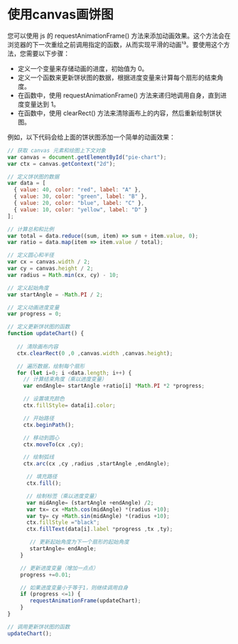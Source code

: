# 使用canvas画饼图

您可以使用 js 的 requestAnimationFrame() 方法来添加动画效果。这个方法会在浏览器的下一次重绘之前调用指定的函数，从而实现平滑的动画¹³。要使用这个方法，您需要以下步骤：

- 定义一个变量来存储动画的进度，初始值为 0。
- 定义一个函数来更新饼状图的数据，根据进度变量来计算每个扇形的结束角度。
- 在函数中，使用 requestAnimationFrame() 方法来递归地调用自身，直到进度变量达到 1。
- 在函数中，使用 clearRect() 方法来清除画布上的内容，然后重新绘制饼状图。

例如，以下代码会给上面的饼状图添加一个简单的动画效果：

```js
// 获取 canvas 元素和绘图上下文对象
var canvas = document.getElementById("pie-chart");
var ctx = canvas.getContext("2d");

// 定义饼状图的数据
var data = [
  { value: 40, color: "red", label: "A" },
  { value: 30, color: "green", label: "B" },
  { value: 20, color: "blue", label: "C" },
  { value: 10, color: "yellow", label: "D" }
];

// 计算总和和比例
var total = data.reduce((sum, item) => sum + item.value, 0);
var ratio = data.map(item => item.value / total);

// 定义圆心和半径
var cx = canvas.width / 2;
var cy = canvas.height / 2;
var radius = Math.min(cx, cy) - 10;

// 定义起始角度
var startAngle = -Math.PI / 2;

// 定义动画进度变量
var progress = 0;

// 定义更新饼状图的函数
function updateChart() {
  
   // 清除画布内容 
   ctx.clearRect(0 ,0 ,canvas.width ,canvas.height);

   // 遍历数据，绘制每个扇形 
   for (let i=0; i <data.length; i++) {
     // 计算结束角度（乘以进度变量）
     var endAngle= startAngle +ratio[i] *Math.PI *2 *progress;

     // 设置填充颜色 
     ctx.fillStyle= data[i].color;

     // 开始路径 
     ctx.beginPath();

     // 移动到圆心 
     ctx.moveTo(cx ,cy);

     // 绘制弧线 
     ctx.arc(cx ,cy ,radius ,startAngle ,endAngle);

      // 填充路径 
      ctx.fill();

      // 绘制标签（乘以进度变量）
      var midAngle= (startAngle +endAngle) /2;
      var tx= cx +Math.cos(midAngle) *(radius +10);
      var ty= cy +Math.sin(midAngle) *(radius +10);
      ctx.fillStyle ="black";
      ctx.fillText(data[i].label *progress ,tx ,ty);

       // 更新起始角度为下一个扇形的起始角度 
       startAngle= endAngle;
    }

    // 更新进度变量（增加一点点）
    progress +=0.01;

    // 如果进度变量小于等于1，则继续调用自身 
    if (progress <=1) {
       requestAnimationFrame(updateChart);
    }
}

// 调用更新饼状图的函数
updateChart();
```